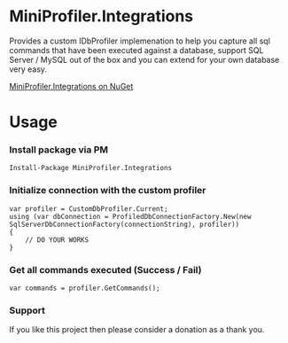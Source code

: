 # MiniProfiler.Integrations
Provides a custom IDbProfiler implemenation to help you capture all sql commands that have been executed against a database, support SQL Server / MySQL out of the box and you can extend for your own database very easy.

[MiniProfiler.Integrations on NuGet](https://www.nuget.org/packages/MiniProfiler.Integrations/)

# Usage

### Install package via PM
```
Install-Package MiniProfiler.Integrations
```

### Initialize connection with the custom profiler

```
var profiler = CustomDbProfiler.Current;
using (var dbConnection = ProfiledDbConnectionFactory.New(new SqlServerDbConnectionFactory(connectionString), profiler))
{
	// DO YOUR WORKS
}
```

### Get all commands executed (Success / Fail)

```
var commands = profiler.GetCommands();
```

### Support

If you like this project then please consider a donation as a thank you.

<a href="https://www.paypal.com/cgi-bin/webscr?cmd=_s-xclick&hosted_button_id=94LQC3FKSZPHL" title="Buy me a coffee via PayPal"><img alt="" border="0" src="https://www.paypalobjects.com/en_US/i/btn/btn_donate_SM.gif"></a>
